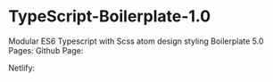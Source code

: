 # TypeScript-Boilerplate-1.0
Modular ES6 Typescript with Scss atom design styling
Boilerplate 5.0
Pages:
 Github Page:

 Netlify:

